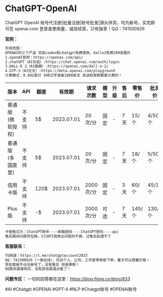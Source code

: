 # ChatGPT-OpenAI
ChatGPT OpenAI 账号代注册|批量注册|账号批发|源头供货，均为新号，买完即可在 openai.com 登录查使用量，诚信经营，只有独享！QQ：741500926

**官网：**
```html
可用范围：
OPENAI的三个产品 目前codex和chatgpt免费使用，dalle2免费200张图片
1.openAI官网：https://openai.com/api/
2.chatGPT（AI对话）:https://chat.openai.com/auth/login
3.DALL·E 2（AI画画）:https://openai.com/dall-e-2/
4.GTP-3（AI论文）:https://beta.openai.com/playground
计费模式：0.002美分 500汉字或者1000英文 发送和收取都是计费的！
```
版本 | API | 额度 | 有效期 | 请求次数 | 模型 | 升级 | 售后 | 零售价 | 批发价 
--- | --- | --- | --- | --- | --- | --- | --- | --- | --- 
普通版(微软授权) | 不支持 | 5$ | 2023.07.01 | 20次/分 | 固定 | - | 7天 | 15/个 | 4/50个
普通版(多国直登) | 不支持 | 5$ | 2023.07.01 | 20次/分 | 固定 | - | 7天 | 18/个 | 5/50个
信用卡版 | 不支持 | 120$ | 2023.07.01 | 2000次/分 | 固定 | - | 3天 | 60/个 | 45/10个
Plus版 | 不支持 | -$ | 2023.07.01 | 2000次/分 | 可选 | - | 7天 | 145/个 | 130/5个

```html
卡密格式为：ChatGPT账号----邮箱密码----ChatGPT密码----api
售后期间问题号包换，5刀API调用出问题的不换，过售后处理不了
```

**客服联系：**
```html
TG频道：https://t.me/chatgptaccount2023
QQ：741500926（一直在线），欢迎个人、公司、工作室等老板下单，量大可以商量价格！
现在都是手动注册号了，没有售后 但是够稳！
QQ联系直接购买，没有其他渠道出售了！

```
**问题专区：**
一切的回答都在这里：https://blog.fiime.cn/blog/633

#AI #Chatgpt #OPENAI #GPT-4 #NLP #Chatgpt账号 #OPENAI账号
